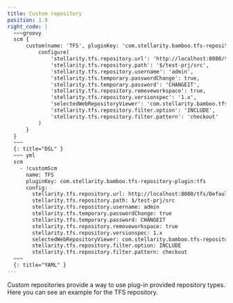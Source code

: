 ```yaml
---
title: Custom repository
position: 1.9
right_code: |
  ~~~groovy
  scm {
      custom(name: 'TFS', pluginKey: 'com.stellarity.bamboo.tfs-repository-plugin:tfs') {
          configure(
              'stellarity.tfs.repository.url': 'http://localhost:8080/tfs/DefaultCollection',
              'stellarity.tfs.repository.path': '$/test-prj/src',
              'stellarity.tfs.repository.username': 'admin',
              'stellarity.tfs.temporary.passwordChange': true,
              'stellarity.tfs.temporary.password': 'CHANGEIT',
              'stellarity.tfs.repository.removeworkspace': true,
              'stellarity.tfs.repository.versionspec': '1.x',
              'selectedWebRepositoryViewer': 'com.stellarity.bamboo.tfs-repository-plugin:tfsViewer',
              'stellarity.tfs.repository.filter.option': 'INCLUDE',
              'stellarity.tfs.repository.filter.pattern': 'checkout'
          )
      }
  }
  ~~~
  {: title="DSL" }
  ~~~ yml
  scm
    - !customScm
      name: TFS
      pluginKey: com.stellarity.bamboo.tfs-repository-plugin:tfs
      config:
        stellarity.tfs.repository.url: http://localhost:8080/tfs/DefaultCollection
        stellarity.tfs.repository.path: $/test-prj/src
        stellarity.tfs.repository.username: admin
        stellarity.tfs.temporary.passwordChange: true
        stellarity.tfs.temporary.password: CHANGEIT
        stellarity.tfs.repository.removeworkspace: true
        stellarity.tfs.repository.versionspec: 1.x
        selectedWebRepositoryViewer: com.stellarity.bamboo.tfs-repository-plugin:tfsViewer
        stellarity.tfs.repository.filter.option: INCLUDE
        stellarity.tfs.repository.filter.pattern: checkout
  ~~~
  {: title="YAML" }
---
```

Custom repositories provide a way to use plug-in provided repository types. Here you can see an example for the
TFS repository.